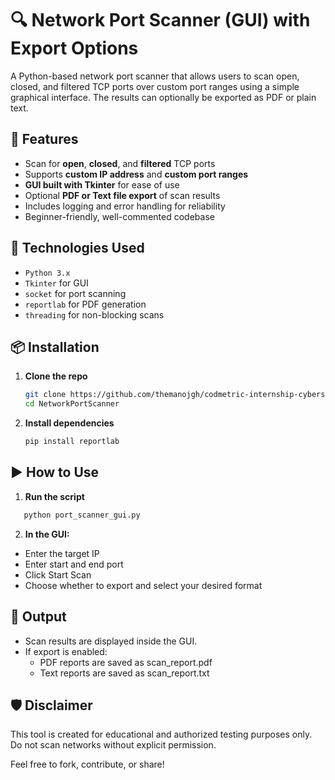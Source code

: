 # 🔍 Network Port Scanner (GUI) with Export Options

A Python-based network port scanner that allows users to scan open, closed, and filtered TCP ports over custom port ranges using a simple graphical interface. The results can optionally be exported as PDF or plain text.

## 🧠 Features

- Scan for **open**, **closed**, and **filtered** TCP ports
- Supports **custom IP address** and **custom port ranges**
- **GUI built with Tkinter** for ease of use
- Optional **PDF or Text file export** of scan results
- Includes logging and error handling for reliability
- Beginner-friendly, well-commented codebase

## 🚀 Technologies Used

- `Python 3.x`
- `Tkinter` for GUI
- `socket` for port scanning
- `reportlab` for PDF generation
- `threading` for non-blocking scans

## 📦 Installation

1. **Clone the repo**
   ```bash
   git clone https://github.com/themanojgh/codmetric-internship-cybersecurity-analyst-internship/NetworkPortScanner.git
   cd NetworkPortScanner

2. **Install dependencies**
   ```bash
   pip install reportlab
   ```
## ▶️ How to Use
1. **Run the script**
```bash
   python port_scanner_gui.py
```

2. **In the GUI:**
- Enter the target IP
- Enter start and end port
- Click Start Scan
- Choose whether to export and select your desired format

## 📁 Output
 - Scan results are displayed inside the GUI.
 - If export is enabled:
   - PDF reports are saved as scan_report.pdf
   - Text reports are saved as scan_report.txt
## 🛡️ Disclaimer
This tool is created for educational and authorized testing purposes only. Do not scan networks without explicit permission.

Feel free to fork, contribute, or share!
